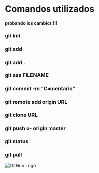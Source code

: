 # Comandos utilizados

#### probando los cambios !!!

### git init
### git add
### git add .
### git ass FILENAME
### git commit -m "Comentario"
### git remote add origin URL
### git clone URL
### git push u- origin master
### git status
### git pull

![GitHub Logo](https://pbs.twimg.com/profile_images/605518775371329537/8s4KKcDQ.png)
